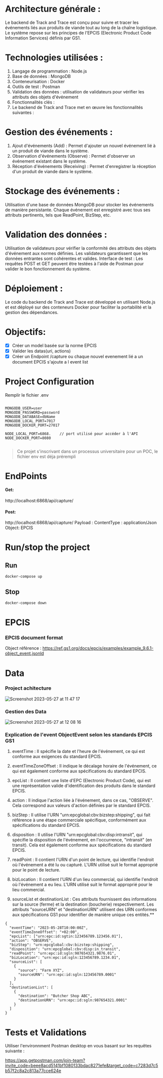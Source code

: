 # Architecture générale :
Le backend de Track and Trace est conçu pour suivre et tracer les événements liés aux produits de viande tout au long de la chaîne logistique. Le système repose sur les principes de l'EPCIS (Electronic Product Code Information Services) définis par GS1.

# Technologies utilisées :

1. Langage de programmation : Node.js
2. Base de données : MongoDB
3. Conteneurisation : Docker
4. Outils de test : Postman
5. Validation des données : utilisation de validateurs pour vérifier les attributs des objets d'événement
6. Fonctionnalités clés :
7. Le backend de Track and Trace met en œuvre les fonctionnalités suivantes :

# Gestion des événements :

1. Ajout d'événements (Add) : Permet d'ajouter un nouvel événement lié à un produit de viande dans le système.
2. Observation d'événements (Observe) : Permet d'observer un événement existant dans le système.
3. Réception d'événements (Receiving) : Permet d'enregistrer la réception d'un produit de viande dans le système.

# Stockage des événements :

Utilisation d'une base de données MongoDB pour stocker les événements de manière persistante.
Chaque événement est enregistré avec tous ses attributs pertinents, tels que ReadPoint, BizStep, etc.

# Validation des données :

Utilisation de validateurs pour vérifier la conformité des attributs des objets d'événement aux normes définies.
Les validateurs garantissent que les données entrantes sont cohérentes et valides.
Interface de test :
Les requêtes POST et GET peuvent être testées à l'aide de Postman pour valider le bon fonctionnement du système.

# Déploiement :

Le code du backend de Track and Trace est développé en utilisant Node.js et est déployé sur des conteneurs Docker pour faciliter la portabilité et la gestion des dépendances.


# Objectifs:

- [x] Créer un model basée sur la norme EPCIS
- [x] Valider les datas(uri, actions)
- [x] Créer un Endpoint /capture ou chaque nouvel evenement lié a un document EPCIS s'ajoute a l event list

# Project Configuration

Remplir le fichier .env

```

MONGODB_USER=user
MONGODB_PASSWORD=password
MONGODB_DATABASE=dbName
MONGODB_LOCAL_PORT=7017
MONGODB_DOCKER_PORT=27017

NODE_LOCAL_PORT=6868.    // port utilisé pour accéder à l'API
NODE_DOCKER_PORT=8080 


```
>Ce projet s'inscrivant dans un processus universitaire pour un POC, le fichier env est déja prérempli

# EndPoints

#### Get:
http://localhost:6868/api/capture/

#### Post:
http://localhost:6868/api/capture/
Payload : ContentType : application/Json
Object: EPCIS

# Run/stop the project

## Run

```bash
docker-compose up
```

## Stop

```bash
docker-compose down
```

# EPCIS
### EPCIS document  format

Object référence : https://ref.gs1.org/docs/epcis/examples/example_9.6.1-object_event.jsonld


# Data
### Project achitecture



![Screenshot 2023-05-27 at 11 47 17](https://github.com/Archyb/G3-iot/assets/121549285/cc738843-c166-4a00-ac8c-d9371d8781da)




### Gestion des Data


![Screenshot 2023-05-27 at 12 08 16](https://github.com/Archyb/G3-iot/assets/121549285/44b66842-873a-402f-9e9d-85cf69f553d1)


### Explication de l'event ObjectEvent selon les standards EPCIS GS1


1. eventTime : Il spécifie la date et l'heure de l'événement, ce qui est conforme aux exigences du standard EPCIS.

2. eventTimeZoneOffset : Il indique le décalage horaire de l'événement, ce qui est également conforme aux spécifications du standard EPCIS.

3. epcList : Il contient une liste d'EPC (Electronic Product Code), qui est une représentation valide d'identification des produits dans le standard EPCIS.

4. action : Il indique l'action liée à l'événement, dans ce cas, "OBSERVE". Cela correspond aux valeurs d'action définies par le standard EPCIS.

5. bizStep : Il utilise l'URN "urn:epcglobal:cbv:bizstep:shipping", qui fait référence à une étape commerciale spécifique, conformément aux spécifications du standard EPCIS.

6. disposition : Il utilise l'URN "urn:epcglobal:cbv:disp:intransit", qui spécifie la disposition de l'événement, en l'occurrence, "intransit" (en transit). Cela est également conforme aux spécifications du standard EPCIS.

7. readPoint : Il contient l'URN d'un point de lecture, qui identifie l'endroit où l'événement a été lu ou capturé. L'URN utilisé suit le format approprié pour le point de lecture.

8. bizLocation : Il contient l'URN d'un lieu commercial, qui identifie l'endroit où l'événement a eu lieu. L'URN utilisé suit le format approprié pour le lieu commercial.

9. sourceList et destinationList : Ces attributs fournissent des informations sur la source (ferme) et la destination (boucherie) respectivement. Les attributs "sourceURN" et "destinationURN" utilisent des URN conformes aux spécifications GS1 pour identifier de manière unique ces entités.**
```
{
  "eventTime": "2023-05-28T10:00:00Z",
  "eventTimeZoneOffset": "+02:00",
  "epcList": ["urn:epc:id:sgtin:123456789.123456.01"],
  "action": "OBSERVE",
  "bizStep": "urn:epcglobal:cbv:bizstep:shipping",
  "disposition": "urn:epcglobal:cbv:disp:in_transit",
  "readPoint": "urn:epc:id:sgln:987654321.9876.01",
  "bizLocation": "urn:epc:id:sgln:123456789.1234.01",
  "sourceList": [
    {
      "source": "Farm XYZ",
      "sourceURN": "urn:epc:id:sgln:123456789.0001"
    }
  ],
  "destinationList": [
    {
      "destination": "Butcher Shop ABC",
      "destinationURN": "urn:epc:id:sgln:987654321.0001"
    }
  ]
}
```


# Tests et Validations

Utiliser l'environnment Postman desktop en vous basant sur les requêtes suivante :

https://app.getpostman.com/join-team?invite_code=beee8acd5141bf1080133bdac8271efe&target_code=c7283d7c5b57f2c8a2c813a77cce624e

